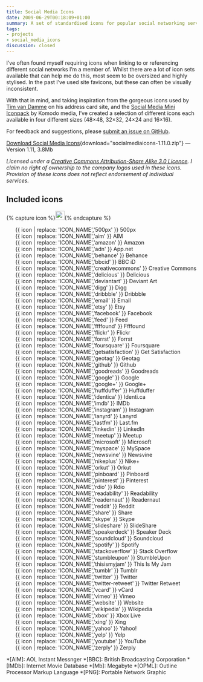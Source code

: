 ```yaml
---
title: Social Media Icons
date: 2009-06-29T00:18:09+01:00
summary: A set of standardised icons for popular social networking services and tools.
tags:
- projects
- social_media_icons
discussion: closed
---
```

I’ve often found myself requiring icons when linking to or referencing different social networks I’m a member of. Whilst there are a lot of icon sets available that can help me do this, most seem to be oversized and highly stylised. In the past I’ve used site favicons, but these can often be visually inconsistent.

With that in mind, and taking inspiration from the gorgeous icons used by [Tim van Damme][1] on his address card site, and the [Social Media Mini Iconpack][2] by Komodo media, I’ve created a selection of different icons each available in four different sizes (48×48, 32×32, 24×24 and 16×16).

For feedback and suggestions, please [submit an issue on GitHub][3].

[Download Social Media Icons][4]{download="socialmediaicons-1.11.0.zip"} — Version 1.11, 3.8Mb

*Licensed under a [Creative Commons Attribution-Share Alike 3.0 Licence][5]. I claim no right of ownership to the company logos used in these icons. Provision of these icons does not reflect endorsement of individual services.*

## Included icons

<style>
  .s-icons {
    display: flex;
    flex-wrap: wrap;
    font-size: 0.875rem;
  }
  .s-icons img {
    margin: 0.25rem 0.5rem 0.25rem 0;
  }
  .s-icons li {
    display: flex;
    align-items: center;
    flex-basis: 50%;
    white-space: nowrap;
    list-style: none;
  }
  @media screen and (min-width:37.5em) {
    .s-icons li {
      flex-basis: 33%;
    }
  }
</style>
{% capture icon %}<img src="https://raw.githubusercontent.com/paulrobertlloyd/socialmediaicons/master/ICON_NAME-48x48.png" height="24" width="24" alt="">{% endcapture %}
<ul class="s-icons">
  <li>{{ icon | replace: 'ICON_NAME','500px' }} 500px</li>
  <li>{{ icon | replace: 'ICON_NAME','aim' }} AIM</li>
  <li>{{ icon | replace: 'ICON_NAME','amazon' }} Amazon</li>
  <li>{{ icon | replace: 'ICON_NAME','adn' }} App.net</li>
  <li>{{ icon | replace: 'ICON_NAME','behance' }} Behance</li>
  <li>{{ icon | replace: 'ICON_NAME','bbcid' }} BBC iD</li>
  <li>{{ icon | replace: 'ICON_NAME','creativecommons' }} Creative Commons</li>
  <li>{{ icon | replace: 'ICON_NAME','delicious' }} Delicious</li>
  <li>{{ icon | replace: 'ICON_NAME','deviantart' }} Deviant Art</li>
  <li>{{ icon | replace: 'ICON_NAME','digg' }} Digg</li>
  <li>{{ icon | replace: 'ICON_NAME','dribbble' }} Dribbble</li>
  <li>{{ icon | replace: 'ICON_NAME','email' }} Email</li>
  <li>{{ icon | replace: 'ICON_NAME','etsy' }} Etsy</li>
  <li>{{ icon | replace: 'ICON_NAME','facebook' }} Facebook</li>
  <li>{{ icon | replace: 'ICON_NAME','feed' }} Feed</li>
  <li>{{ icon | replace: 'ICON_NAME','ffffound' }} Ffffound</li>
  <li>{{ icon | replace: 'ICON_NAME','flickr' }} Flickr</li>
  <li>{{ icon | replace: 'ICON_NAME','forrst' }} Forrst</li>
  <li>{{ icon | replace: 'ICON_NAME','foursquare' }} Foursquare</li>
  <li>{{ icon | replace: 'ICON_NAME','getsatisfaction' }} Get Satisfaction</li>
  <li>{{ icon | replace: 'ICON_NAME','geotag' }} Geotag</li>
  <li>{{ icon | replace: 'ICON_NAME','github' }} Github</li>
  <li>{{ icon | replace: 'ICON_NAME','goodreads' }} Goodreads</li>
  <li>{{ icon | replace: 'ICON_NAME','google' }} Google</li>
  <li>{{ icon | replace: 'ICON_NAME','google+' }} Google+</li>
  <li>{{ icon | replace: 'ICON_NAME','huffduffer' }} Huffduffer</li>
  <li>{{ icon | replace: 'ICON_NAME','identica' }} Identi.ca</li>
  <li>{{ icon | replace: 'ICON_NAME','imdb' }} IMDb</li>
  <li>{{ icon | replace: 'ICON_NAME','instagram' }} Instagram</li>
  <li>{{ icon | replace: 'ICON_NAME','lanyrd' }} Lanyrd</li>
  <li>{{ icon | replace: 'ICON_NAME','lastfm' }} Last.fm</li>
  <li>{{ icon | replace: 'ICON_NAME','linkedin' }} LinkedIn</li>
  <li>{{ icon | replace: 'ICON_NAME','meetup' }} Meetup</li>
  <li>{{ icon | replace: 'ICON_NAME','microsoft' }} Microsoft</li>
  <li>{{ icon | replace: 'ICON_NAME','myspace' }} MySpace</li>
  <li>{{ icon | replace: 'ICON_NAME','newsvine' }} Newsvine</li>
  <li>{{ icon | replace: 'ICON_NAME','nikeplus' }} Nike+</li>
  <li>{{ icon | replace: 'ICON_NAME','orkut' }} Orkut</li>
  <li>{{ icon | replace: 'ICON_NAME','pinboard' }} Pinboard</li>
  <li>{{ icon | replace: 'ICON_NAME','pinterest' }} Pinterest</li>
  <li>{{ icon | replace: 'ICON_NAME','rdio' }} Rdio</li>
  <li>{{ icon | replace: 'ICON_NAME','readability' }} Readability</li>
  <li>{{ icon | replace: 'ICON_NAME','readernaut' }} Readernaut</li>
  <li>{{ icon | replace: 'ICON_NAME','reddit' }} Reddit</li>
  <li>{{ icon | replace: 'ICON_NAME','share' }} Share</li>
  <li>{{ icon | replace: 'ICON_NAME','skype' }} Skype</li>
  <li>{{ icon | replace: 'ICON_NAME','slideshare' }} SlideShare</li>
  <li>{{ icon | replace: 'ICON_NAME','speakerdeck' }} Speaker Deck</li>
  <li>{{ icon | replace: 'ICON_NAME','soundcloud' }} Soundcloud</li>
  <li>{{ icon | replace: 'ICON_NAME','spotify' }} Spotify</li>
  <li>{{ icon | replace: 'ICON_NAME','stackoverflow' }} Stack Overflow</li>
  <li>{{ icon | replace: 'ICON_NAME','stumbleupon' }} StumbleUpon</li>
  <li>{{ icon | replace: 'ICON_NAME','thisismyjam' }} This Is My Jam</li>
  <li>{{ icon | replace: 'ICON_NAME','tumblr' }} Tumblr</li>
  <li>{{ icon | replace: 'ICON_NAME','twitter' }} Twitter</li>
  <li>{{ icon | replace: 'ICON_NAME','twitter-retweet' }} Twitter Retweet</li>
  <li>{{ icon | replace: 'ICON_NAME','vcard' }} vCard</li>
  <li>{{ icon | replace: 'ICON_NAME','vimeo' }} Vimeo</li>
  <li>{{ icon | replace: 'ICON_NAME','website' }} Website</li>
  <li>{{ icon | replace: 'ICON_NAME','wikipedia' }} Wikipedia</li>
  <li>{{ icon | replace: 'ICON_NAME','xbox' }} Xbox Live</li>
  <li>{{ icon | replace: 'ICON_NAME','xing' }} Xing</li>
  <li>{{ icon | replace: 'ICON_NAME','yahoo' }} Yahoo!</li>
  <li>{{ icon | replace: 'ICON_NAME','yelp' }} Yelp</li>
  <li>{{ icon | replace: 'ICON_NAME','youtube' }} YouTube</li>
  <li>{{ icon | replace: 'ICON_NAME','zerply' }} Zerply</li>
</ul>

[1]: http://timvandamme.com/
[2]: http://www.komodomedia.com/blog/2008/12/social-media-mini-iconpack/
[3]: https://github.com/paulrobertlloyd/socialmediaicons/issues
[4]: https://github.com/paulrobertlloyd/socialmediaicons/archive/1.11.0.zip
[5]: http://creativecommons.org/licenses/by-sa/3.0/

*[AIM]: AOL Instant Messnger
*[BBC]: British Broadcasting Corporation
*[IMDb]: Internet Movie Database
*[Mb]: Megabyte
*[OPML]: Outline Processor Markup Language
*[PNG]: Portable Network Graphic
